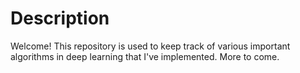 # Description
Welcome! This repository is used to keep track of various important algorithms
in deep learning that I've implemented. More to come.
